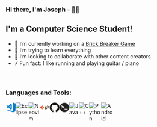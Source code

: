 ### Hi there, I'm Joseph - 👋🏻

## I'm a Computer Science Student!

- 🔭 I’m currently working on a [Brick Breaker Game][website]
- 🌱 I’m trying to learn everything
- 👯 I’m looking to collaborate with other content creators
- ⚡ Fun fact: I like running and playing guitar / piano

<br />

### Languages and Tools:

[<img align="left" alt="Visual Studio Code" width="26px" src="https://raw.githubusercontent.com/github/explore/80688e429a7d4ef2fca1e82350fe8e3517d3494d/topics/visual-studio-code/visual-studio-code.png" />][webdevplaylist]

[<img align="left" alt="Eclipse" width="35px" src="https://encrypted-tbn0.gstatic.com/images?q=tbn%3AANd9GcT5Szfwum01NLejHx6i6bSWNCLgH5PZUpNQPA&usqp=CAU" />][webdevplaylist]

[<img align="left" alt="Neovim" width="30px" src="https://cdn.pling.com/img/b/e/b/9/fbb87f28fb51124e5475ca55973c7a0aa894.png" />][webdevplaylist]

[<img align="left" alt="Git" width="26px" src="https://raw.githubusercontent.com/github/explore/80688e429a7d4ef2fca1e82350fe8e3517d3494d/topics/git/git.png" />][webdevplaylist]

[<img align="left" alt="GitHub" width="26px" src="https://raw.githubusercontent.com/github/explore/78df643247d429f6cc873026c0622819ad797942/topics/github/github.png" />][webdevplaylist]

[<img align="left" alt="Terminal" width="26px" src="https://raw.githubusercontent.com/github/explore/80688e429a7d4ef2fca1e82350fe8e3517d3494d/topics/terminal/terminal.png" />][webdevplaylist]

[<img align="left" alt="Java" width="26px" src="https://cdn1.iconfinder.com/data/icons/system-shade-circles/512/java-512.png" />][webdevplaylist]

[<img align="left" alt="C++" width="27px" src="https://simg.nicepng.com/png/small/111-1116276_computer-science-i-syllabus-and-grading-policy-c.png" />][webdevplaylist]

[<img align="left" alt="Python" width="32px" src="https://www.pngitem.com/pimgs/m/31-312064_programming-icon-png-python-logo-512-transparent-png.png" />][webdevplaylist]

[<img align="left" alt="Android" width="32px" src="https://cdn.vox-cdn.com/thumbor/YHfKvMFzpSu_j2AY8KoMefG6rTY=/1400x1050/filters:format(jpeg)/cdn.vox-cdn.com/uploads/chorus_asset/file/19086219/Android_logo_stacked__RGB_.jpg" />][webdevplaylist]

<br />
<br />


[website]: https://github.com/jbcallv/brickBreaker
<!--[instagram]: https://instagram.com/codeSTACKr
[linkedin]: https://linkedin.com/in/codeSTACKr-->
[webdevplaylist]: https://github.com/jbcallv/jbcallv